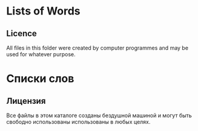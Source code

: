 # Lists of Words

## Licence
All files in this folder were created by computer programmes and may be used for whatever purpose.

# Списки слов

## Лицензия
Все файлы в этом каталоге созданы бездушной машиной и могут быть свободно использованы использованы в любых целях.
